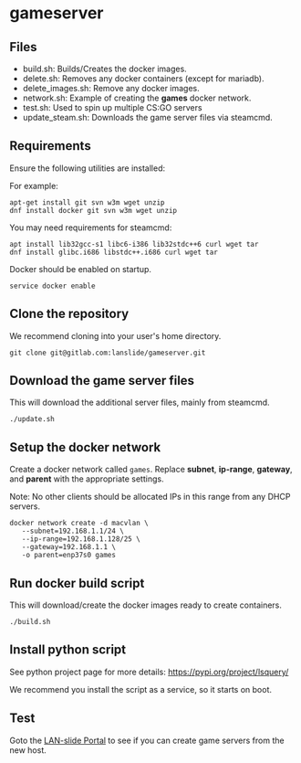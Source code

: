 # gameserver

## Files

- build.sh: Builds/Creates the docker images.
- delete.sh: Removes any docker containers (except for mariadb).
- delete\_images.sh: Remove any docker images.
- network.sh: Example of creating the **games** docker network.
- test.sh: Used to spin up multiple CS:GO servers
- update\_steam.sh: Downloads the game server files via steamcmd.

## Requirements

Ensure the following utilities are installed:

For example:
```
apt-get install git svn w3m wget unzip
dnf install docker git svn w3m wget unzip
```
You may need requirements for steamcmd:
```
apt install lib32gcc-s1 libc6-i386 lib32stdc++6 curl wget tar
dnf install glibc.i686 libstdc++.i686 curl wget tar
```

Docker should be enabled on startup.

``service docker enable``

## Clone the repository

We recommend cloning into your user's home directory.

``git clone git@gitlab.com:lanslide/gameserver.git``

## Download the game server files

This will download the additional server files, mainly from steamcmd.

``./update.sh``

## Setup the docker network

Create a docker network called ``games``.
Replace **subnet**, **ip-range**, **gateway**, and **parent** with the appropriate settings.

Note: No other clients should be allocated IPs in this range from any DHCP servers.

```
docker network create -d macvlan \
   --subnet=192.168.1.1/24 \
   --ip-range=192.168.1.128/25 \
   --gateway=192.168.1.1 \
   -o parent=enp37s0 games
```

## Run docker build script

This will download/create the docker images ready to create containers.

``./build.sh``

## Install python script

See python project page for more details: https://pypi.org/project/lsquery/

We recommend you install the script as a service, so it starts on boot.

## Test 

Goto the [LAN-slide Portal](https://portal.lanslide.com.au) to see if you can create game servers from the new host.
